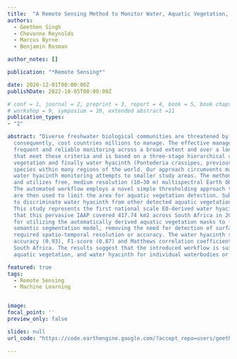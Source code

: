 ```yaml
---
title:  "A Remote Sensing Method to Monitor Water, Aquatic Vegetation, and Invasive Water Hyacinth at National Extents"
authors:
  - Geethen Singh
  - Chevonne Reynolds
  - Marcus Byrne
  - Benjamin Rosman

author_notes: []

publication: "*Remote Sensing*"

date: 2020-12-01T00:00:00Z
publishDate: 2022-10-05T00:00:00Z

# conf = 1, journal = 2, preprint = 3, report = 4, book = 5, book chapter = 6, thesis = 7, patent = 9
# workshop = 9, symposium = 10, extended abstract =11
publication_types:
- "2"

abstract: "Diverse freshwater biological communities are threatened by invasive aquatic alien plant (IAAP) invasions and
  consequently, cost countries millions to manage. The effective management of these IAAP invasions necessitates their 
  frequent and reliable monitoring across a broad extent and over a long-term. Here, we introduce and apply a monitoring approach 
  that meet these criteria and is based on a three-stage hierarchical classification to firstly detect water, then aquatic 
  vegetation and finally water hyacinth (Pontederia crassipes, previously Eichhornia crassipes), the most damaging IAAP 
  species within many regions of the world. Our approach circumvents many challenges that restricted previous satellite-based 
  water hyacinth monitoring attempts to smaller study areas. The method is executable on Google Earth Engine (GEE) extemporaneously
  and utilizes free, medium resolution (10–30 m) multispectral Earth Observation (EO) data from either Landsat-8 or Sentinel-2.
  The automated workflow employs a novel simple thresholding approach to obtain reliable boundaries for open-water, which 
  are then used to limit the area for aquatic vegetation detection. Subsequently, a random forest modelling approach is used
  to discriminate water hyacinth from other detected aquatic vegetation using the eight most important variables. 
  This study represents the first national scale EO-derived water hyacinth distribution map. Based on our model, it is estimated
  that this pervasive IAAP covered 417.74 km2 across South Africa in 2013. Additionally, we show encouraging results
  for utilizing the automatically derived aquatic vegetation masks to fit and evaluate a convolutional neural network-based 
  semantic segmentation model, removing the need for detection of surface water extents that may not always be available at the 
  required spatio-temporal resolution or accuracy. The water hyacinth species discrimination has a 0.80, or greater, overall 
  accuracy (0.93), F1-score (0.87) and Matthews correlation coefficient (0.80) based on 98 widely distributed field sites across 
  South Africa. The results suggest that the introduced workflow is suitable for monitoring changes in the extent of open water, 
  aquatic vegetation, and water hyacinth for individual waterbodies or across national extents."

featured: true
tags:
  - Remote Sensing
  - Machine Learning


image:
focal_point: ''
preview_only: false

slides: null
url_code: "https://code.earthengine.google.com/?accept_repo=users/geethensingh/Singh_etal_2020"

---
```

